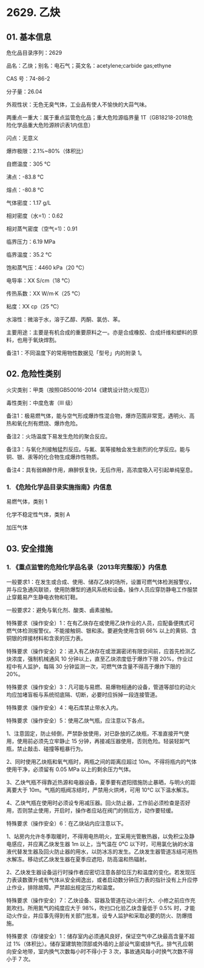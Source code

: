# 2629. 乙炔

## 01. 基本信息

危化品目录序列：2629

品名：乙炔；别名：电石气；英文名：acetylene;carbide gas;ethyne

CAS 号：74-86-2

分子量：26.04

外观性状：无色无臭气体，工业品有使人不愉快的大蒜气味。

两重点一重大：属于重点监管危化品；重大危险源临界量 1T（GB18218-2018危险化学品重大危险源辨识表1内信息）

闪点：无意义

爆炸极限：2.1%~80%（体积比）

自燃温度：305 ℃

沸点：-83.8 ℃

熔点：-80.8 ℃

气体密度：1.17 g/L

相对密度（水=1）：0.62

相对蒸气密度（空气=1)：0.91

临界压力：6.19 MPa

临界温度：35.2 ℃

饱和蒸气压：4460 kPa（20 ℃）

电导率：XX S/cm（18 ℃）

传热系数：XX W/m·K（25 ℃）

粘度：XX cp（25 ℃）

水溶性：微溶于水，溶于乙醇、丙酮、氯仿、苯。

主要用途：主要是有机合成的重要原料之一。亦是合成橡胶、合成纤维和塑料的原料，也用于氧炔焊割。

备注1：不同温度下的常用物性数据见「型号」内的附录 1。

## 02. 危险性类别

火灾类别：甲类（按照GB50016-2014《建筑设计防火规范》）

毒性类别：中度危害（Ⅲ 级）

备注1：极易燃气体，能与空气形成爆炸性混合物，爆炸范围非常宽，遇明火、高热和氧化剂有燃烧、爆炸危险。

备注2：火场温度下易发生危险的聚合反应。

备注3：与氧化剂接触猛烈反应。与氟、氯等接触会发生剧烈的化学反应。能与铜、银、汞等的化合物生成爆炸性物质。

备注4：具有弱麻醉作用，麻醉恹复快，无后作用，高浓度吸入可引起单纯窒息。

### 1. 《危险化学品目录实施指南》内信息

易燃气体，类别 1

化学不稳定性气体，类别 A 

加压气体

## 03. 安全措施

### 1. 《重点监管的危险化学品名录（2013年完整版）》内信息

一般要求1：在发生或合成、使用、储存乙炔的场所，设置可燃气体检測报警仪，并与应急通风联锁，使用防爆型的通风系统和设备。操作人员应穿防静电工作服禁止穿戴易产生静电衣物和钉鞋。

一般要求2：避免与氧化剂、酸类、鹵素接触。

特殊要求（操作安全）1：在有乙炔存在或使用乙炔作业的人员，应配备便携式可燃气体检测报警仪。不能接触铜、银和汞。要避免使用含铜 66% 以上的黄铜、含铜银的焊接材料和含汞的压力表。

特殊要求（操作安全）2：进入有乙炔存在或泄漏密闭有限空间前，应首先检测乙炔浓度，强制机械通风 10 分钟以上，直至乙炔浓度低于爆炸下限 20%，作业过程中有人监护，每隔 30 分钟监测一次，可燃气体含量不得高于爆炸下限的 20%。

特殊要求（操作安全）3：凡可能与易燃、易爆物相通的设备，管道等部位的动火均应加堵盲板与系统彻底隔、切断，必要时应拆掉一段连接管道。

特殊要求（操作安全）4：电石库禁止带水入内。

特殊要求（操作安全）5：使用乙炔气瓶，应注意以下各点。

1、注意固定，防止倾倒，严禁卧放使用，对已卧放的乙炔瓶，不准直接开气使用，使用前必须先立牢静止 15 分钟，再接减压器使用，否则危险。轻装轻卸气瓶，禁止敲击、碰撞等粗暴行为。

2、同时使用乙炔瓶和氧气瓶时，两瓶之间的距离应超过 10m。不得将瓶内的气体使用干净，必须留有 0.05 MPa 以上的剩余压力气体。

3、乙炔气瓶不得靠近热源和电器设备，夏季要有遮阳措施防止暴晒，与明火的距离要大于 10m。气瓶的瓶阀冻结时，严禁用火烘烤，可用 10℃ 以下温水解冻。

4、乙炔气瓶在使用时必须设专用减压器。回火防止器，工作前必须检查是否好用，否则禁止使用，开启时，操作者应站在阀门的侧后方，动作要轻缓。

特殊要求（操作安全）6：在乙炔站内应注意以下。

1、站房内允许冬季取暖时，不得用电热明火，宜采用光管散热器，以免积尘及静电感应，并应离乙炔发生器 1m 以上，当气温在 0℃ 以下时，可用氯化钠的水溶液代替发生器及回火防止器的用水，以防冰冻的发生。乙炔发生器管道冻结可用热水解冻。移动式乙炔发生器在夏季应遮阳，防高温和热辐射。

2、乙炔发生器设备运行时操作者应密切注意各部位压力和温度的变化。若发现压力表读数骤升或有气体从安全阀逸出，或者启动数分钟压力表的指针没有上升应停止作业，排除故障。严禁超出规定压力和温度。

特殊要求（操作安全）7：乙炔设备、容器及管道在动火进行大、小修之前应作充氮吹扫。所用氮气的纯度应大于 98%，吹扫口化验乙炔含量低于 0.5% 时，才能动火作业，并应事先得到有关部门批准，设专人监护和采取必要的防火、防爆措施。

特殊要求（存储安全）1：储存室内必须通风良好，保证空气中乙炔最高含量不超过 1%（体积比）。储存室建筑物顶部或外墙的上部设气窗或排气孔。排气孔应朝向安全地带，室内换气次数每小时不得小于 3 次，事故通风每小时换气次数不得小于 7 次。
